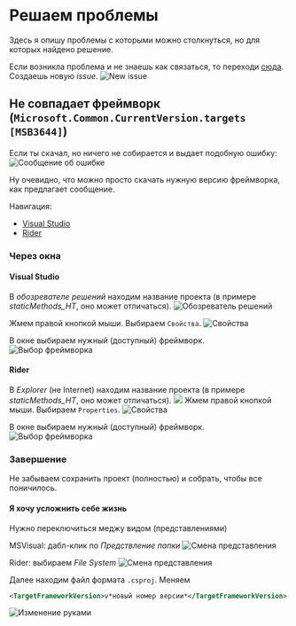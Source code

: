 # Решаем проблемы

Здесь я опишу проблемы с которыми можно столкнуться, но для которых найдено решение.

Если возникла проблема и не знаешь как связаться, то переходи [сюда][github-issues]. Создаешь новую *issue*.
![New issue][new-issue]

## Не совпадает фреймворк (`Microsoft.Common.CurrentVersion.targets [MSB3644]`)
Если ты скачал, но ничего не собирается и выдает подобную ошибку:
![Сообщение об ошибке][framework]

Ну очевидно, что можно просто скачать нужную версию фреймворка, как предлагает сообщение.

Навигация:
- [Visual Studio](#visual-studio)
- [Rider](#rider)

### Через окна
#### Visual Studio

В *обозревателе решений* находим название проекта (в примере *staticMethods_HT*, оно может отличаться).
![Обозреватель решений][framework-2-mvs]

Жмем правой кнопкой мыши. Выбираем `Свойства`.
![Свойства][framework-2_2-mvs]

В окне выбираем нужный (доступный) фреймворк.
![Выбор фреймворка][framework-2_3-mvs]

#### Rider
В *Explorer* (не Internet) находим название проекта (в примере *staticMethods_HT*, оно может отличаться).
![][framework-2-rider]
Жмем правой кнопкой мыши. Выбираем `Properties`.
![Свойства][framework-2_2-rider]

В окне выбираем нужный (доступный) фреймворк.
![Выбор фреймворка][framework-2_3-rider]

### Завершение
Не забываем сохранить проект (полностью) и собрать, чтобы все поничилось.

#### Я хочу усложнить себе жизнь
Нужно переключиться меджу видом (представлениями)

MSVisual: дабл-клик по *Предствление папки*
![Смена представления][framework-2_4-mvs]

Rider: выбираем *File System*
![Смена представления][framework-2_4-rider]

Далее находим файл формата `.csproj`. Меняем
```xml
<TargetFrameworkVersion>v*новый номер версии*</TargetFrameworkVersion>
```
![Изменение руками][framework-2_5]



[github-issues]: https://github.com/cxii112/csharp-bachelor-2/issues

[framework]: ./sources/issue-framework.png

[framework-2-rider]: ./sources/issue-framework-2-rider.png
[framework-2-mvs]: ./sources/issue-framework-2-mvs.png
[framework-2_2-rider]: ./sources/issue-framework-2_2-rider.png
[framework-2_2-mvs]: ./sources/issue-framework-2_2-mvs.png
[framework-2_3-rider]: ./sources/issue-framework-2_3-rider.png
[framework-2_3-mvs]: ./sources/issue-framework-2_3-mvs.png
[framework-2_4-rider]: ./sources/issue-framework-2_4-rider.png
[framework-2_4-mvs]: ./sources/issue-framework-2_4-mvs.png
[framework-2_5]: ./sources/issue-framework-2_5.png

[framework-3-rider]: ./sources/issue-framework-3-rider.png
[framework-3-mvs]: ./sources/issue-framework-3-mvs.png

[new-issue]: ./sources/issue-new-issue.png